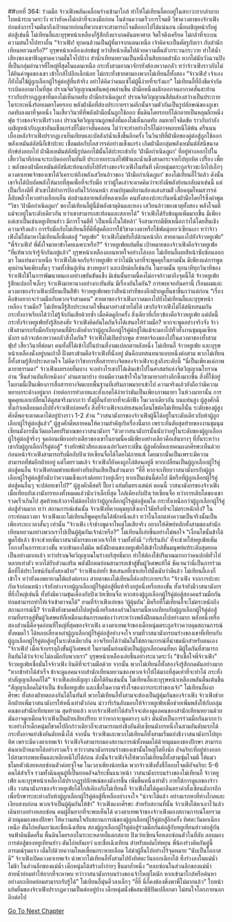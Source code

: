 ##บทที่ 364: ร่วมมือ
จ้าวเฟิงพลันเคลื่อนร่างเข้ามาใกล้ ทำให้โม่เทียนอี้ตกอยู่ในสภาวะยากลำบาก ใบหน้าระแวดระวัง ทว่ายังคงไม่กล้าที่จะลงมือก่อน
ในด้านความเร็วการโจมตี วิชาดวงตาของจ้าวเฟิงย่อมส่งการโจมตีมาถึงเป้าหมายก่อนที่พวกเขาจะสามารถโจมตีออกไปได้แน่นอน
เมื่อเผชิญหน้ากับคู่ต่อสู้เช่นนี้ โม่เทียนอี้และบุรุษหน้าเหลืองก็รู้สึกถึงแรงกดดันมหาศาล จิตใจตึงเครียด ไม่กล้าที่จะเบนความสนใจไปทางอื่น
“จ้าวเฟิง! ทุกคนล้วนเป็นผู้ที่มาจากแดนเหนือ เจ้าคิดจะเป็นศัตรูกับเรา กับสำนักเทียนหยวนหรือ?”
บุรุษหน้าเหลืองเอ่ยข่มขู่ ทว่าสีหน้าเต็มไปด้วยความตื่นตัวกระวนกระวาย ทำให้น้ำเสียงของเขาฟังดูขาดความมั่นใจไปบ้าง
สำนักเทียนหยวนเป็นหนึ่งในสิบยอดสำนัก หากไม่นับวังฉวนปิงที่เป็นกลุ่มอำนาจที่ใหญ่ที่สุดในแดนเหนือ กระทั่งสามอาณาจักรยังต้องหวาดกลัว
ทว่าจ้าวเฟิงราวกับไม่ได้ยินคำพูดของเขา เข้าใกล้ไปอีกเล็กน้อย ไม่กระทั่งชายตามองพวกโม่เทียนอี้ทั้งสอง
“จ้าวเฟิง! เจ้าเองก็ยังไม่ใช้ผู้ถูกเลือกผู้ไร้คู่ต่อสู้ที่แท้จริง อย่าได้คิดว่าคนแซ่โม่ผู้นี้ง่ายที่จะรังแก”
โม่เทียนอี้ที่ถึงขีดจำกัดระเบิดออกมาในที่สุด ปราณจิตวิญญาณพลันพลุ่งพล่านขึ้น ฝ่ามือหนึ่งผลักออกจนอากาศสั่นสะท้าน ราวกับปรากฏภูเขาที่มองไม่เห็นกดทับ
ฝ่ามือกำเนิดภูผา!
ปราณจิตวิญญาณสีส้มส่องสว่างเป็นประกายในระยะหนึ่งร้อยเมตรโดยรอบ พลังฝ่ามือที่ส่องประกายราวผลึกนั้นรวมตัวกันเป็นรูปลักษณ์ของภูเขา กดทับลงมาที่จุดหนึ่ง
ในเสี้ยววินาทีที่พลังฝ่ามือนั้นถูกใช้ออก ชั้นดินโดยรอบก็ได้กลายเป็นหลุมลึกหนึ่งฟุต
ร่างของจ้าวเฟิงร่วงลง ปราณจิตวิญญาณถูกพลังที่มองไม่เห็นกดทับ ลมหายใจติดขัด ราวกับกำลังเผชิญหน้ากับภูเขาอันแข็งแกร่งที่ไม่อาจสั่นคลอน ไม่ว่าจะทำอย่างไรก็ไม่อาจหลบหนีได้พ้น
ครืนนน
เบื้องหลังจ้าวเฟิงปรากฏเงาเย็นเยียบและบัลลังก์น้ำแข็งขึ้นอีกครั้ง ในวินาทีที่ฝ่ามือของคู่ต่อสู้ถูกใช้ออก พลังเหมันต์อัสนีก็เข้าปะทะ เชื่อมต่อกับไอสวรรค์อย่างแข็งแกร่ง เกิดฝ่ามือกลุ่มพลังเหมันต์อัสนีขนาดยักษ์ส่งออกไป
ฝ่ามือเหมันต์อัสนีรูปดอกไม้นั้นได้ปะทะเข้ากับ ‘ฝ่ามือกำเนิดภูผา’ ที่อยู่ห่างออกไปในเสี้ยววินาทีก่อนจะระเบิดออกในทันที ประกายกระแสไฟฟ้าและน้ำแข็งสาดกระจายไปทุกทิศ
เปรี้ยง เพี้ยะ
พลังของฝ่ามือเหมันต์อัสนีสะท้อนกลับไปยังร่างของจ้าวเฟิงในทันที
เด็กหนุ่มตระกูลจ้าวชะงักไปเล็กๆ ดวงตาเทพเจ้าของเขาได้วิเคราะห์ถึงพลังเสวียนอ้าวของ ‘ฝ่ามือกำเนิดภูผา’ ของโม่เทียนอี้ไว้แล้ว ดังนั้นเขาจึงได้บีบอัดพลังให้มากที่สุดเพื่อที่จะรับมือ ทว่าผู้ใดเล่าจะคาดคิดว่าจะยังมีพลังย้อนกลับมาเช่นนี้
แต่เป็นเรื่องดีที่
ตัวเขาได้ทำการป้องกันไว้ก่อนหน้า สามปทุมผลิบานส่องแสงสามสี เสื้อคลุมไหมสวรรค์ลี้ลับพลิ้วไหวอย่างเยือกเย็น ต่อต้านสลายพลังที่หลงเหลือ
คนทั้งสองปะทะกันหนึ่งฝ่ามือโดยไร้ซึ่งคำพูด
“วิชา ‘ฝ่ามือกำเนิดภูผา’ ของโม่เทียนอี้ผู้นี้มีพลังธาตุดินและทอง เสวียนอ้าวของธาตุทั้งสอง พลังโจมตีแม้จะอยู่ในระดับเดียวกัน ทว่าเขาสามารถสะท้อนและสลายได้”
จ้าวเฟิงได้รับข้อมูลเพิ่มมากขึ้น
มีเพียงแค่เขาเป็นเช่นหยูเทียนฮ่าว มีการโจมตีที่ ‘เป็นหนึ่งในใต้หล้า’ จึงสามารถมีชัยเหนือกว่าได้โดยสิ้นเชิง
ความจริงแล้ว การรับมือกับโม่เทียนอี้ที่ดีที่สุดคือการใช้วิชาดวงตาหรือใช้พัดฉุ่ยเยว่เซียนเถา
ทว่าจ้าวเฟิงไม่ได้มาหาโม่เทียนอี้เพื่อต่อสู้
“หยูเฟ่ย”
จ้าวเฟิงไม่ขยับไปด้านหน้าอีก สายตามองไปยังจ้าวหยูเฟ่ย”
“พี่จ้าวเฟิง! พี่ตั้งใจมาหาข้าโดยเฉพาะหรือ?”
จ้าวหยูเฟ่ยแย้มยิ้ม
เป้าหมายของจ้าวเฟิงคือจ้าวหยูเฟ่ย
“ที่แท้พวกเจ้ารู้จักกันอยู่แล้ว”
บุรุษหน้าเหลืองถอนหายใจอย่างโล่งอก โม่เทียนอี้เผยสีหน้าซับซ้อนออกมา
ในแท่นดาวเหนือ จ้าวเฟิงได้เจอกับจ้าวหยูเฟ่ย ทว่าไม่มีเวลาที่จะพูดคุยในยามนั้น มีเพียงแค่การพูดคุยผ่านจิตเพียงสั้นๆ
รวมทั้งซินอู๋เหิน ชางหยูเยว่ และเป่ยม่อก็เช่นกัน
ในยามนั้น ทุกนาทีทุกวินาทีของจ้าวเฟิงใช้ในการพัฒนาตนเองอย่างขยันขันแข็ง มิเช่นนั้นยามนี้คงไม่อาจก้าวมาถึงจุดนี้ได้
จ้าวหยูเฟ่ยรู้สึกแปลกใจเล็กๆ จ้าวเฟิงมาหานางอย่างกะทันหัน มีเรื่องอันใดกัน?
การพบเจอกันครานี้ เรือนผมและดวงตาของจ้าวเฟิงเปลี่ยนเป็นสีฟ้า จ้าวหยูเฟ่ยพบว่าสีหน้าท่าทีของอีกฝ่ายดูเย็นชาขึ้นกว่าแต่ก่อน
“เรื่องคือข้าอยากจะร่วมมือกับพวกเจ้าสามคน”
สายตาของจ้าวเฟิงกวาดมองไปยังโม่เทียนอี้และบุรุษหน้าเหลือง
ร่วมมือ?
โม่เทียนอี้รู้สึกประหลาดใจขึ้นมาอย่างช่วยไม่ได้ เขากับจ้าวเฟิงไม่ได้สนิทสนมกัน กระทั่งอาจเรียกได้ว่าไม่รู้จักกันเสียด้วยซ้ำ
เมื่อคิดดูอีกครั้ง สิ่งเดียวที่เกี่ยวข้องคือจ้าวหยูเฟ่ย
แต่บัดนี้ กระทั่งจ้าวหยูเฟ่ยยังรู้สึกสงสัย จ้าวเฟิงคิดอันใดกันจึงได้เสนอให้ร่วมมือ?
หากจะพูดอย่างจริงจัง จ้าวเฟิงสามารถรับมือกับทุกคนที่มีระดับต่ำกว่าผู้ถูกเลือกผู้ไร้คู่ต่อสู้ได้แม้จะมองไปทั่วทั้งงานชุมนุมเซียนมังกร แล้วจะต้องหวาดกลัวสิ่งใดกัน?
จ้าวเฟิงไม่เปิดปากพูด สายตาจ้องมองไปในดวงตาของทั้งสาม
ฟุ่บ!
เสี้ยววินาทีต่อมา
คนทั้งสี่ได้เข้าไปในบ้านที่งามแปลกตาหลังหนึ่ง
โม่เทียนอี้ จ้าวหยูเฟ่ย และบุรุษหน้าเหลืองนั่งอยู่บนเก้าอี้
ฝั่งตรงข้ามคือจ้าวเฟิงที่นั่งอยู่
มันคือบทสนทนาแบบหนึ่งต่อสาม
พวกโม่เทียนอี้ทั้งสามรู้สึกประหลาดใจ ไม่คิดว่าวิชาการสื่อสารทางจิตของจ้าวเฟิงจะสูงถึงระดับนี้
“นี่เป็นเพียงแค่ภาพมายาธรรมดา”
จ้าวเฟิงเผยรอยยิ้มบาง
จะอย่างไรเขาก็ได้เดินเข้าไปในศาสตร์แห่งจิตวิญญาณโบราณ อ่าน ‘ชิ้นส่วนบันทึกหมิงถง’ ผ่านตามาบ้าง ย่อมมีความเข้าใจในวิชามายาอย่างลึกซึ้งมากขึ้น
สิ่งที่ใช้อยู่ในยามนี้เป็นเพียงการสื่อสารทางจิตแบบพื้นฐานที่เสริมภาพมายาเข้าไป ความจริงแล้วยังถือว่ามีความหยาบกระด้างอยู่มาก ง่ายต่อการทำลายและสังเกตได้ง่ายว่ามันเป็นเพียงภาพมายา
ในห้วงมายานั้น การพูดคุยแลกเปลี่ยนได้ดูสมจริงมากกว่า ทั้งผู้อื่นยังยากที่จะดักฟัง
ในเวลาเดียวกัน
บนแท่นสูง ผู้สูงศักดิ์ทั้งเก้าเหลือบมองไปยังจ้าวเฟิงบ่อยครั้ง
สิ่งที่จ้าวเฟิงจะเอ่ยเสนอเงื่อนไขต่อโม่เทียนอี้นั้น ระดับของผู้สูงศักดิ์พอจะคาดเดาได้อยู่บ้างราว 1-2 ส่วน
“วาสนามังกรของจ้าวเฟิงผู้นี้ได้อยู่ในระดับเดียวกับห้าผู้ถูกเลือกผู้ไร้คู่ต่อสู้แล้ว”
ผู้สูงศักดิ์หลายคนให้ความสำคัญกับเรื่องนี้มาก
เพราะอันดับสุดท้ายของงานชุมนุมเซียนมังกรนั้นวัดผลโดยปริมาณของวาสนามังกร
“ด้วยวาสนามังกรนั้นนับว่าอยู่ในระดับของผู้ถูกเลือกผู้ไร้คู่ต่อสู้จริงๆ จุดอ่อนเพียงอย่างเดียวของเขาในยามนี้คงมีเพียงอย่างเดียวคือเส้นบางๆ ที่กั้นระหว่างเขากับผู้ถูกเลือกไร้คู่ต่อสู้”
ร่างยักษ์ผิวสีทองแดงเอ่ยวิเคราะห์ขึ้น
ผู้สูงศักดิ์หลายคนผงกศีรษะเห็นด้วย
ก่อนหน้าจ้าวเฟิงสามารถรับมือกับปิงเว่ยเซียนจื่อได้โดยไม่ภายแพ้ โดยมากนั้นเป็นเพราะมีความสามารถที่ข่มอีกฝ่ายอยู่ แต่โดยรวมแล้ว จ้าวเฟิงก็ยังคงถูกไล่ต้อนอยู่ดี
หากเปลี่ยนเป็นผู้ถูกเลือกผู้ไร้คู่ต่อสู้คนอื่น จ้าวเฟิงย่อมพ่ายแพ้อย่างยับเยินเสียเป็นส่วนมาก
“ฮี่ฮี่ หากจะเทียบวาสนามังกรกับผู้ถูกเลือกผู้ไร้คู่ต่อสู้ยังนับว่าความแข็งแกร่งด้อยกว่าอยู่เล็กๆ หากเป็นเช่นนี้ต่อไป มีหรือที่ผู้ถูกเลือกผู้ไร้คู่ต่อสู้คนอื่นๆ จะปล่อยเขาไป?”
ผู้สูงศักดิ์สตรี ปี้เยว่ แย้มยิ้มทรงเสน่ห์
ตอนนี้
วาสนามังกรของจ้าวเฟิงเมื่อเทียบกับเงามังกรทองทั้งหมดแล้วนับว่าเล็กที่สุด ใกล้เคียงกับปิงเว่ยเซียนจื่อ
ทว่าการเติบโตของเขารวดเร็วเกินไป สุดท้ายแล้วอาจไม่ด้อยไปกว่าผู้ถูกเลือกผู้ไร้คู่ต่อสู้คนใด กระทั่งเหนือกว่าผู้ถูกเลือกผู้ไร้คู่ต่อสู้ส่วนมาก
ทว่า
สถานการณ์เช่นนั้น จ้าวเฟิงที่ควบคุมทุกสิ่งเอาไว้มีหรือที่จะไม่ตระหนักถึง?
ในกระท่อมลวงตา
จ้าวเฟิงและโม่เทียนอี้พูดคุยกันได้พักหนึ่งแล้ว ทว่าในโลกแห่งความเป็นจริงนั้นเป็นเพียงระยะเวลาสั้นๆ เท่านั้น
“จ้าวเฟิง เจ้าช่างพูดจาใหญ่โตเสียจริง อยากให้ศิษย์หลักทั้งสามของสำนักเทียนหยวนอย่างพวกเราไปเป็นผู้คุ้มกันเจ้าน่ะหรือ?”
โม่เทียนอี้เอ่ยขึ้นอย่างไม่พอใจ
“เงื่อนไขนั้นข้าได้พูดไปแล้ว ข้าจะช่วยเพิ่มวาสนามังกรของพวกเจ้าให้ รวมทั้งยังมี ‘วารีเร้นลับ’ ที่จะช่วยให้หยูเฟ่ยเพิ่มโอกาสในการทะลวงขั้น หากข้ามองไม่ผิด พลังฝึกตนของหยูเฟ่ยได้เข้าใกล้ขั้นมนุษย์แท้ระดับสุดยอดเป็นอย่างมากแล้ว ทว่าปราณจิตวิญญาณในร่างบริสุทธิ์มาก ทำให้ต้องใช้ปริมาณมากกว่าคนปกติทั่วไปหลายเท่าตัว หากได้รับส่วนเสริม พลังฝึกตนย่อมสามารถเข้าสู่ขั้นผู้วิเศษแท้ได้ ชัดเจนว่านี่เป็นการร่วมมือที่ได้ประโยชน์กันทั้งสองฝ่าย”
จ้าวเฟิงเอ่ยย้ำ
ข้อเสนอที่เขาเอ่ยไปนั้นนับว่าดีแล้ว โม่เทียนอี้เองก็เข้าใจ ทว่ายังคงพยายามโต้แย้งต่อรอง
สายตาของโม่เทียนอี้ส่องประกายระริก “จ้าวเฟิง จากการปะทะกับเจ้าก่อนหน้า เจ้ายังห่างจากผู้ถูกเลือกผู้ไร้คู่ต่อสู้ที่แท้จริงอยู่หนึ่งหรือสองขั้น ทั้งเจ้ายังมีวาสนามังกรที่ยิ่งใหญ่เช่นนี้ ทั้งยังมีความขุ่นเคืองกับปิงเว่ยเซียนจื่อ หากสองผู้ถูกเลือกผู้ไร้คู่ต่อสู้สองคนร่วมมือกัน ย่อมสามารถทำให้เจ้าเข้าตาจนได้”
ยามที่จ้าวเฟิงเอ่ยขอ ‘ผู้คุ้มกัน’ มีหรือที่โม่เทียนอี้จะไม่ตระหนักถึงสถานการณ์นี้?
จ้าวเฟิงยังขาดพลังไปอยู่หนึ่งหรือสองส่วนในยามนี้หากเทียบกับผู้ถูกเลือกผู้ไร้คู่ต่อสู้ ยามที่บรรลุสู่ขั้นผู้วิเศษแท้ก็เหมือนเช่นการลดช่องว่างระหว่างพลังฝึกตนลงไปอย่างมาก
พลังหนึ่งหรือสองส่วนนี้คือจุดอ่อนที่ใหญ่ที่สุดของจ้าวเฟิง
ดวงตาเทพเจ้าของเด็กหนุ่มตระกูลจ้าวควบคุมสถานการณ์ทั้งหมดไว้ ได้หลบเลี่ยงเหล่าผู้ถูกเลือกผู้ไร้คู่ต่อสู้อย่างจงใจ
ยามที่วาสนามังกรบนร่างของเขาที่เทียบกับผู้ถูกเลือกผู้ไร้คู่ต่อสู้อยู่ในระดับเดียวกัน อาจเรียกได้ว่ามันไม่ใช่สถานการณ์ที่น่าชมนักสำหรับตนเอง
“จ้าวเฟิง! เมื่อเจ้าบรรลุถึงขั้นผู้วิเศษแท้ ในยามนั้นย่อมนับเป็นผู้ถูกเลือกคนที่หก มีผู้ใดกันที่สามารถยืนยันได้ว่าเจ้าจะไม่ลงมือกับพวกเรา”
บุรุษหน้าเหลืองเอ่ยขึ้นอย่างระแวดระวัง
“ข้าเชื่อใจพี่จ้าวเฟิง”
จ้าวหยูเฟ่ยเชื่อมั่นใจจ้าวเฟิง ยินดีที่จะร่วมมือด้วย
จากนั้น พวกโม่เทียนอี้ทั้งสองจึงรู้สึกกดดันอย่างมาก
“หากข้าทำได้สำเร็จ ข้าจะดูแลคนจากสำนักเทียนหยวนของพวกเจ้าให้ได้มากที่สุดเท่าที่จะทำได้ กระทั่งทำสัญญาเลือดก็ได้”
จ้าวเฟิงเอ่ยสัญญา
เมื่อได้ยินเช่นนั้น โม่เทียนอี้และบุรุษหน้าเหลืองพลันตื่นเต้นขึ้น
“สัญญาเลือดไม่จำเป็น ข้าเชื่อหยูเฟ่ย และเชื่อในความจริงใจของการกระทำของเจ้า”
โม่เทียนอี้ผงกศีรษะ
ทั้งสองฝ่ายตกลงกันได้ในทันที
พวกโม่เทียนอี้ทั้งสามจะต้องเป็นผู้คุ้มกันของจ้าวเฟิง
จ้าวเฟิงช่วยอีกฝ่ายเพิ่มวาสนามังกรให้หนึ่งเท่าตัวก่อน นำวารีเร้นลับมอบให้จ้าวหยูเฟ่ยเพื่อช่วยเพิ่มพลังให้กับกลุ่มคนของสำนักเทียนหยวน
สุดท้ายแล้ว
หากจ้าวเฟิงทำได้สำเร็จจะต้องดูแลคนของสำนักเทียนหยวนด้วย
มันอาจดูเหมือนจ้าวเฟิงเป็นฝ่ายเสียเปรียบ ทว่าหากจะพูดตรงๆ แล้ว มันนับเป็นการร่วมมือกันมากกว่า จะอย่างไรเด็กหนุ่มก็ขาดไปอีกก้าวเดียวก็จะสามารถแย่งชิงอันดับเซียนมังกรหนึ่งในสามอันดับแรกได้ กระทั่งอาจแย่งชิงอันดับหนึ่งได้
จากนั้น
จ้าวเฟิงและพวกโม่เทียนอี้ทั้งสามเริ่มแย่งชิงวาสนามังกรไปทุกทิศ
เพราะมีดวงตาเทพเจ้า จ้าวเฟิงจึงสามารถมองสถานการณ์ทั้งหมดได้ด้วยมุมมองของปักษา สามารถค้นหาเป้าหมายได้อย่างรวดเร็ว
ทว่าวาสนามังกรบนร่างของเขานั้นใหญ่โตยิ่งนัก อัจฉริยะที่อยู่ห่างออกไปสามารถพบเห็นและหลีกหนีไปได้ก่อน
ดังนั้นจ้าวเฟิงจึงให้พวกโม่เทียนอี้ทั้งสามซุ่มโจมตี ให้แมวขโมยตัวน้อยหลบซ่อนตัวค่อยจู่โจม
ในเวลาเพียงน้อยนิด
พวกจ้าวเฟิงทั้งสี่ก็ลอบโจมตีอัจฉริยะ 5-6 คนได้สำเร็จ รวมทั้งฉินคุนอู๋ที่เป็นยอดอัจฉริยะชั้นแนวหน้า
วาสนามังกรบนร่างของโม่เทียนอี้ จ้าวหยูเฟ่ย และบุรุษหน้าเหลืองได้ปรากฏรูปลักษณ์ของมังกรขึ้น เพิ่มขึ้นหนึ่งเท่าตัว ภายใต้การดูแลของจ้าวเฟิง วาสนามังกรของจ้าวหยูเฟ่ยได้ใกล้เคียงกับโม่เทียนอี้
จ้าวเฟิงไม่ได้ดูดกลืนตราคำสั่งเซียนมังกรอีกเพื่อรักษาระยะห่างกับห้าผู้ถูกเลือกผู้ไร้คู่ต่อสู้ที่เหลืออย่างจงใจ
“น่าจะได้แล้ว อย่างแรกหาที่ห่างไกลและเงียบสงบก่อน พวกเจ้าเป็นผู้คุ้มกันให้ข้า”
จ้าวเฟิงผงกศีรษะ
สำหรับสถานที่นั้น จ้าวเฟิงได้หาเอาไว้แล้ว เดินทางอย่างหลบซ่อน คนผู้อื่นยากที่จะพบเห็นได้
ดวงตาเทพเจ้าของจ้าวเฟิงมองสถานการณ์โดยรวมด้วยมุมมองของปักษา ให้ความสนใจกับสถานการณ์ของผู้ถูกเลือกผู้ไร้คู่ต่อสู้อีกครั้ง
ทิศตะวันตกเฉียงเหนือ
ตันไถ่หลันเยว่และชื่อเฉิงเทียน สองผู้ถูกเลือกผู้ไร้คู่ต่อสู้ร่วมมือกันต่อสู้กับหยูเทียนฮ่าวต่อสู้กันจนฟ้าดินมืดครึ้ม พื้นดินโดยรอบในระยะหลายลี้แตกสลาย
ปิงเว่ยเซียนจื่อหลบซ่อนตัวในที่ลับ ลอบมองการต่อสู้ของหยูเทียนฮ่าว ตันไถ่หลันเยว่ และชื่อเฉิงเทียน
สำหรับแฝดไท่หยุน พี่น้องร่างติดกันคู่นี้อารมณ์รุนแรง เต็มไปด้วยความโหดเหี้ยมกระหายเลือด ไล่ฆ่าผู้อื่นไปอย่างไร้จุดหมาย
“นับเป็นโอกาสดี”
จ้าวเฟิงเปิดดวงตาเทพเจ้า นำพวกโม่เทียนอี้ทั้งสามไปยังทิศตะวันออกเฉียงใต้ ทิ้งร่างลงในแม่น้ำ
ไม่ช้า
ในส่วนลึกของแม่น้ำ เด็กหนุ่มได้สร้างถ้ำง่ายๆ ขึ้นมาถ้ำหนึ่ง
“หลบซ่อนในส่วนลึกของแม่น้ำ สายน้ำย่อมทำให้ยากที่จะหาพบ ทว่าวาสนามังกรบนร่างของเจ้าใหญ่โตนัก หากเข้ามาใกล้หรือค้นหาอย่างละเอียดย่อมสามารถรับรู้ได้”
โม่เทียนอี้มุ่นคิ้วลงเล็กๆ
“ฮี่ฮี่ นี่ก็คงต้องพึ่งพาพี่โม่มากแล้ว”
ใบหน้าแย้มยิ้มของจ้าวเฟิงปรากฏความเป็นต่ออยู่บ้าง เด็กหนุ่มนั่งขัดสมาธิธิปิดเปลือกตา ไม่สนใจโลกภายนอกอีกต่อไป


[Go To Next Chapter]( ./144.md)